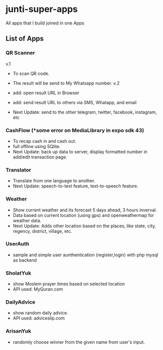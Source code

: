 # junti-super-apps
All apps that I build joined in one Apps
## List of Apps
### QR Scanner 
v.1
- To scan QR code. 
- The result will be send to My Whatsapp number. 
v.2
- add: open result URL in Browser
- add: send result URL to others via SMS, Whatapp, and email

- Next Update: send to the other telegram, twitter, facebook, instagram, etc

### CashFlow (*some error on MediaLibrary in expo sdk 43)
- To recap cash in and cash out.
- full offline using SQlite.
- Next Update: back up data to server, display formatted number in add/edit transaction page.

### Translator 
- Translate from one language to another.
- Next Update: speech-to-text feature, text-to-speech feature.

### Weather
- Show current weather and its forecast 5 days ahead, 3 hours inverval.
- Data based on current location (using gps) and openweathermap for weather data.
- Next Update: Adds other location based on the places, like state, city, regency, district, village, etc.

### UserAuth
- sample and simple user aunthentication (register,login) with php mysql as backend

### SholatYuk
- show Moslem prayer times based on selected location
- API used: MyQuran.com

### DailyAdvice
- show random daily advice.
- API used: adviceslip.com

### ArisanYuk
- randomly choose winner from the given name from user's input.